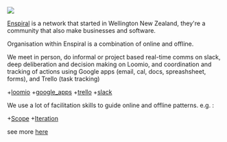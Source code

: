 [![](https://github.com/mixmix/hypermarkdown/raw/master/hypermarkdown_badge.png)](https://hypermarkdown.herokuapp.com)

[Enspiral](http://www.enspiral.com) is a network that started in Wellington New Zealand, they're a community that also make businesses and software.

Organisation within Enspiral is a combination of online and offline.

We meet in person, do informal or project based real-time comms on slack, deep deliberation and decision making on Loomio, and coordination and tracking of actions using Google apps (email, cal, docs, spreashsheet, forms), and Trello (task tracking)

+[loomio](./tools/loomio.md)
+[google_apps](./tools/google_apps.md)
+[trello](./tools/trello.md)
+[slack](./tools/slack.md)

We use a lot of facilitation skills to guide online and offline patterns. e.g. : 

+[Scope](https://github.com/mixmix/cultural_modules/blob/master/modules/scope/poster.md)
+[Iteration](https://github.com/mixmix/cultural_modules/blob/master/modules/iteration/poster.md)

see more [here](https://github.com/mixmix/cultural_modules/tree/master/modules)


